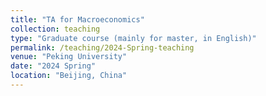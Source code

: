 ```yaml
---
title: "TA for Macroeconomics"
collection: teaching
type: "Graduate course (mainly for master, in English)"
permalink: /teaching/2024-Spring-teaching
venue: "Peking University"
date: "2024 Spring"
location: "Beijing, China"
---
```



